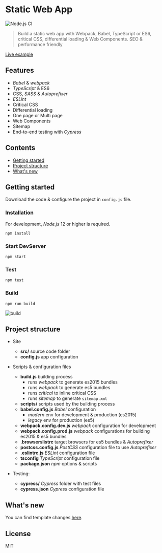 # Static Web App
![Node.js CI](https://github.com/robisim74/static-web-app/workflows/Node.js%20CI/badge.svg)
> Build a static web app with Webpack, Babel, TypeScript or ES6, critical CSS, differential loading & Web Components. SEO & performance friendly

[Live example]( https://robisim74.github.io/static-web-app/)

## Features

* _Babel_ & _webpack_
* _TypeScript_ & ES6
* CSS, _SASS_ & _Autoprefixer_
* _ESLint_
* Critical CSS
* Differential loading
* One page or Multi page
* Web Components
* Sitemap
* End-to-end testing with _Cypress_


## Contents
* [Getting started](#1)
* [Project structure](#2)
* [What's new](#3)


## <a name="1"></a>Getting started
Download the code & configure the project in `config.js` file.

### Installation
For development, _Node.js_ 12 or higher is required.

```Shell
npm install
```

### Start DevServer
```Shell
npm start
```

### Test
```Shell
npm test
```

### Build
```Shell
npm run build
```

![build](https://user-images.githubusercontent.com/14012361/103531475-b17a4b00-4e89-11eb-99d1-6679d08bde4c.png)


## <a name="2"></a>Project structure
- Site
    - **src/** source code folder
    - **config.js** app configuration
    
- Scripts & configuration files
    - **build.js** building process
        - runs _webpack_ to generate es2015 bundles
        - runs _webpack_ to generate es5 bundles
        - runs _critical_ to inline critical CSS
        - runs _sitemap_ to generate `sitemap.xml`
    - **scripts/** scripts used by the building process
    - **babel.config.js** _Babel_ configuration
        - _modern_ env for development & production (es2015)
        - _legacy_ env for production (es5)
    - **webpack.config.dev.js** _webpack_ configuration for development
    - **webpack.config.prod.js** _webpack_ configurations for building es2015 & es5 bundles
    - **.browserslistrc** target browsers for es5 bundles & _Autoprefixer_
    - **postcss.config.js** _PostCSS_ configuration file to use _Autoprefixer_
    - **.eslintrc.js** _ESLint_ configuration file
    - **tsconfig** _TypeScript_ configuration file
    - **package.json** _npm_ options & scripts
- Testing:
    - **cypress/** _Cypress_ folder with test files
    - **cypress.json** _Cypress_ configuration file

## <a name="3"></a>What's new
You can find template changes [here](https://github.com/robisim74/static-web-app/releases).


## License
MIT
